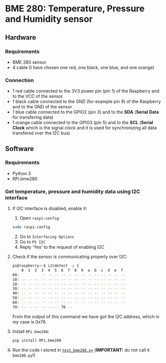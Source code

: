 # BME 280: Temperature, Pressure and Humidity sensor

## Hardware

### Requirements

* BME 280 sensor
* 4 cable (I have chosen one red, one black, one blue, and one orange)

### Connection

* 1 red cable connected to the 3V3 power pin (pin 1) of the Raspberry and to the VCC of the sensor
* 1 black cable connected to the GND (for example pin 9) of the Raspberry and to the GND of the sensor
* 1 blue cable connected to the GPIO2 (pin 3) and to the **SDA** (**Serial Data** for transfering data)
* 1 orange cable connected to the GPIO3 (pin 5) and to the **SCL** (**Serial Clock** which is the signal clock and it is used for synchronizing all data transfered over the I2C bus)

## Software

### Requirements
* Python 3
* RPi.bme280

### Get temperature, pressure and humidity data using I2C interface

1. If I2C interface is disabled, enable it:
	1. Open `raspi-config`:
	```sh
	sudo raspi-config
	```
	2. Go to `Interfacing Options`
	3. Go to `P5 I2C`
	4. Reply 'Yes' to the request of enabling I2C
2. Check if the sensor is communicating properly over I2C:
	```sh
	pi@raspberry:~$ i2cdetect -y 1
     	0  1  2  3  4  5  6  7  8  9  a  b  c  d  e  f
	00:          -- -- -- -- -- -- -- -- -- -- -- -- -- 
	10: -- -- -- -- -- -- -- -- -- -- -- -- -- -- -- -- 
	20: -- -- -- -- -- -- -- -- -- -- -- -- -- -- -- -- 
	30: -- -- -- -- -- -- -- -- -- -- -- -- -- -- -- -- 
	40: -- -- -- -- -- -- -- -- -- -- -- -- -- -- -- -- 
	50: -- -- -- -- -- -- -- -- -- -- -- -- -- -- -- -- 
	60: -- -- -- -- -- -- -- -- -- -- -- -- -- -- -- -- 
	70: -- -- -- -- -- -- 76 --
	```
	From the output of this command we have got the I2C address, which in my case is 0x76.
3. Install `RPi.bme280`:
	```sh
	pip install RPi.bme280
	```

4. Run the code I stored in [`test_bme280.py`](https://github.com/nicolas-carolo/RaspPy/blob/master/I2C_sensors/test_bme280.py) (**IMPORTANT:** do not call it `bme280.py`!)
